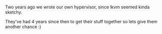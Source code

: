 Two years ago we wrote our own hypervisor, since lkvm seemed kinda sketchy.

They've had 4 years since then to get their stuff together so lets give them another chance :)
